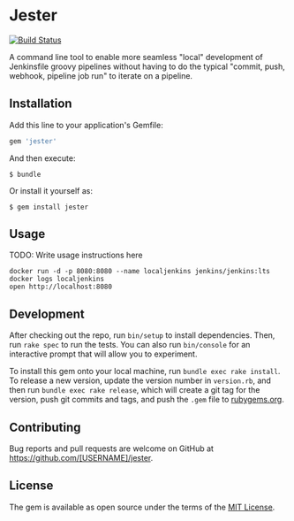# Jester

[![Build Status](https://travis-ci.org/adampats/jester.svg?branch=master)](https://travis-ci.org/adampats/jester)

A command line tool to enable more seamless "local" development of Jenkinsfile groovy pipelines without having to do the typical "commit, push, webhook, pipeline job run" to iterate on a pipeline.

## Installation

Add this line to your application's Gemfile:

```ruby
gem 'jester'
```

And then execute:

    $ bundle

Or install it yourself as:

    $ gem install jester

## Usage

TODO: Write usage instructions here

```
docker run -d -p 8080:8080 --name localjenkins jenkins/jenkins:lts
docker logs localjenkins
open http://localhost:8080
```

## Development

After checking out the repo, run `bin/setup` to install dependencies. Then, run `rake spec` to run the tests. You can also run `bin/console` for an interactive prompt that will allow you to experiment.

To install this gem onto your local machine, run `bundle exec rake install`. To release a new version, update the version number in `version.rb`, and then run `bundle exec rake release`, which will create a git tag for the version, push git commits and tags, and push the `.gem` file to [rubygems.org](https://rubygems.org).

## Contributing

Bug reports and pull requests are welcome on GitHub at https://github.com/[USERNAME]/jester.


## License

The gem is available as open source under the terms of the [MIT License](http://opensource.org/licenses/MIT).
